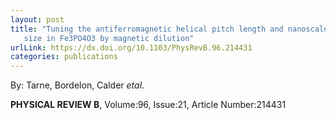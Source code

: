 ```yaml
---
layout: post
title: "Tuning the antiferromagnetic helical pitch length and nanoscale domain
   size in Fe3PO4O3 by magnetic dilution"
urlLink: https://dx.doi.org/10.1103/PhysRevB.96.214431
categories: publications
---
```

By: Tarne, Bordelon, Calder *etal*.

**PHYSICAL REVIEW B**, Volume:96, Issue:21, Article Number:214431
